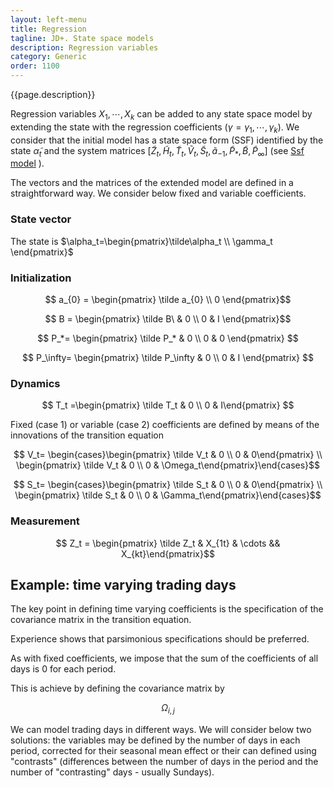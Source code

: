 ```yaml
---
layout: left-menu
title: Regression
tagline: JD+. State space models
description: Regression variables
category: Generic
order: 1100
---
```

{{page.description}}

Regression variables $X_1, \cdots,X_k$ can be added to any state space model by extending the state with the regression coefficients ($\gamma = \gamma_1, \cdots,\gamma_k$).
We consider that the initial model has a state space form (SSF) identified by the state $\tilde\alpha_t$ and the system matrices $\left[ \tilde Z_t,\tilde H_t,\tilde T_t,\tilde V_t, \tilde S_t, \tilde a_{-1}, \tilde P_*,\tilde B,\tilde P_\infty \right]$ (see [Ssf model](../model.md) ).

The vectors and the matrices of the extended model are defined in a straightforward way. We consider below fixed and variable coefficients.

### State vector

The state is $\alpha_t=\begin{pmatrix}\tilde\alpha_t \\ \gamma_t \end{pmatrix}$ 

### Initialization

$$ a_{0} = \begin{pmatrix} \tilde a_{0} \\ 0 \end{pmatrix}$$

$$ B = \begin{pmatrix} \tilde B\ & 0 \\ 0 & I \end{pmatrix}$$

$$ P_*= \begin{pmatrix} \tilde P_* & 0 \\ 0 & 0 \end{pmatrix} $$

$$ P_\infty= \begin{pmatrix} \tilde P_\infty & 0 \\ 0 & I  \end{pmatrix} $$

### Dynamics

$$ T_t =\begin{pmatrix} \tilde T_t & 0 \\ 0 & I\end{pmatrix}  $$

Fixed (case 1) or variable (case 2) coefficients are defined by means of the innovations of the transition equation 

$$ V_t= \begin{cases}\begin{pmatrix} \tilde V_t & 0 \\ 0 & 0\end{pmatrix} \\ \begin{pmatrix} \tilde V_t & 0 \\ 0 & \Omega_t\end{pmatrix}\end{cases}$$

$$ S_t= \begin{cases}\begin{pmatrix} \tilde S_t & 0 \\ 0 & 0\end{pmatrix} \\ \begin{pmatrix} \tilde S_t & 0 \\ 0 & \Gamma_t\end{pmatrix}\end{cases}$$

### Measurement

$$ Z_t = \begin{pmatrix}  \tilde Z_t & X_{1t} & \cdots && X_{kt}\end{pmatrix}$$


## Example: time varying trading days

The key point in defining time varying coefficients is the specification of the covariance matrix in the transition equation.

Experience shows that parsimonious specifications should be preferred.

As with fixed coefficients, we impose that the sum of the coefficients of all days is 0 for each period.

This is achieve by defining the covariance matrix by

$$ \Omega_{i,j} $$

We can model trading days in different ways. We will consider below two solutions: the variables may be defined by the number of days in each period, corrected for their seasonal mean effect or their can defined using "contrasts" (differences between the number of days in the period and the number of "contrasting" days - usually Sundays). 